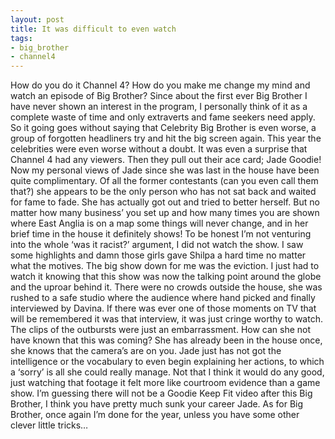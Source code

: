 ```yaml
---
layout: post
title: It was difficult to even watch
tags:
- big_brother
- channel4
---
```

 How do you do it Channel 4? How do you make me change my mind and watch an episode of Big Brother? Since about the first ever Big Brother I have never shown an interest in the program, I personally think of it as a complete waste of time and only extraverts and fame seekers need apply. So it going goes without saying that Celebrity Big Brother is even worse, a group of forgotten headliners try and hit the big screen again. This year the celebrities were even worse without a doubt. It was even a surprise that Channel 4 had any viewers. Then they pull out their ace card; Jade Goodie! Now my personal views of Jade since she was last in the house have been quite complimentary. Of all the former contestants (can you even call them that?) she appears to be the only person who has not sat back and waited for fame to fade. She has actually got out and tried to better herself. But no matter how many business’ you set up and how many times you are shown where East Anglia is on a map some things will never change, and in her brief time in the house it definitely shows! To be honest I’m not venturing into the whole ‘was it racist?’ argument, I did not watch the show. I saw some highlights and damn those girls gave Shilpa a hard time no matter what the motives. The big show down for me was the eviction. I just had to watch it knowing that this show was now the talking point around the globe and the uproar behind it. There were no crowds outside the house, she was rushed to a safe studio where the audience where hand picked and finally interviewed by Davina. If there was ever one of those moments on TV that will be remembered it was that interview, it was just cringe worthy to watch. The clips of the outbursts were just an embarrassment. How can she not have known that this was coming? She has already been in the house once, she knows that the camera’s are on you. Jade just has not got the intelligence or the vocabulary to even begin explaining her actions, to which a ‘sorry’ is all she could really manage. Not that I think it would do any good, just watching that footage it felt more like courtroom evidence than a game show. I’m guessing there will not be a Goodie Keep Fit video after this Big Brother, I think you have pretty much sunk your career Jade. As for Big Brother, once again I’m done for the year, unless you have some other clever little tricks…
